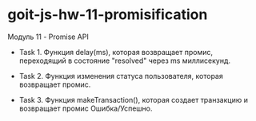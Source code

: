 # goit-js-hw-11-promisification

Модуль 11 - Promise API

- Task 1. Функция delay(ms), которая возвращает промис, переходящий в состояние
  "resolved" через ms миллисекунд.

- Task 2. Функция изменения статуса пользователя, которая возвращает промис.

- Task 3. Функция makeTransaction(), которая создает транзакцию и возвращает
  промис Ошибка/Успешно.
